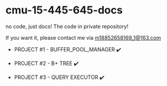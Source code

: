 # cmu-15-445-645-docs
no code, just docs! The code in private repository!

If you want it, please contact me via [m18852658169_1@163.com]()

+ PROJECT #1 - BUFFER_POOL_MANAGER ✔️

+ PROJECT #2 - B+ TREE ✔️

+ PROJECT #3 - QUERY EXECUTOR ✔️
